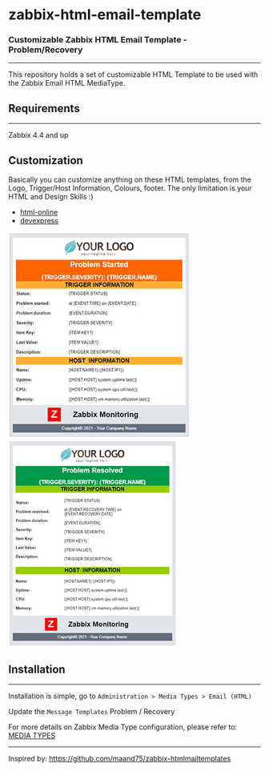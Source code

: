 # zabbix-html-email-template

### Customizable Zabbix HTML Email Template - Problem/Recovery

---

This repository holds a set of customizable HTML Template to be used with the Zabbix Email HTML MediaType.

## Requirements

---
Zabbix 4.4 and up

## Customization

Basically you can customize anything on these HTML templates, from the Logo, Trigger/Host Information, Colours, footer. The only limitation is your HTML and Design Skills :)
- [html-online](https://html-online.com/editor/)
- [devexpress](https://demos.devexpress.com/ASPxHtmlEditorDemos/Features/General.aspx)

![problem](images/Problem.png) ![recovery](images/Recovery.png)
## Installation

---
Installation is simple, go to `Administration > Media Types > Email (HTML)`

Update the `Message Templates` Problem / Recovery

For more details on Zabbix Media Type configuration, please refer to: [MEDIA TYPES](https://www.zabbix.com/documentation/4.4/manual/config/notifications/media)


---
Inspired by: https://github.com/maand75/zabbix-htmlmailtemplates